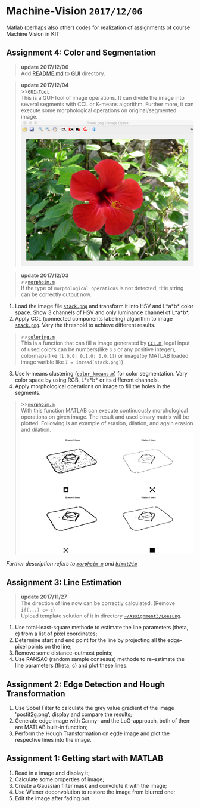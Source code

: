 # Machine-Vision `2017/12/06`
Matlab (perhaps also other) codes for realization of assignments of course Machine Vision in KIT

## Assignment 4: Color and Segmentation
> **update 2017/12/06**  
> Add [README.md](https://github.com/wenyi1994/Machine-Vision/blob/master/Assignment4/GUI/README.md) to [GUI](https://github.com/wenyi1994/Machine-Vision/tree/master/Assignment4/GUI) directory.

> **update 2017/12/04**  
> \>>[`GUI-Tool`](https://github.com/wenyi1994/Machine-Vision/tree/master/Assignment4/GUI)  
> This is a GUI-Tool of image operations. It can divide the image into several segments with CCL or K-means algorithm. Further more, it can execute some morphological operations on original/segmented image. 
> ![image](https://github.com/wenyi1994/Machine-Vision/blob/master/Assignment4/GUI/pics/main_GUI_171206.png)

> **update 2017/12/03**  
> \>>[`morphoim.m`](https://github.com/wenyi1994/Machine-Vision/blob/master/Assignment4/morphoim.m)  
> If the type of `morphological operations` is not detected, title string can be correctly output now.
1. Load the image file [`stack.png`](https://github.com/wenyi1994/Machine-Vision/blob/master/Assignment4/stack.png) and transform it into HSV and L\*a\*b\* color space. Show 3 channels of HSV and only luminance channel of L\*a\*b\*.
2. Apply CCL (connected components labeling) algorithm to image [`stack.png`](https://github.com/wenyi1994/Machine-Vision/blob/master/Assignment4/stack.png). Vary the threshold to achieve different results.  
> \>>[`coloring.m`](https://github.com/wenyi1994/Machine-Vision/blob/master/Assignment4/coloring.m)  
> This is a function that can fill a image generated by [`CCL.m`](https://github.com/wenyi1994/Machine-Vision/blob/master/Assignment4/ccl.m), legal input of used colors can be numbers(like `3` `5` or any positive integer), colormaps(like `[1,0,0; 0,1,0; 0,0,1]`) or image(by MATLAB loaded image varible like `I = imread(stack.png)`)
3. Use k-means clustering ([`color_kmeans.m`](https://github.com/wenyi1994/Machine-Vision/blob/master/Assignment4/color_kmeans.m)) for color segmentation. Vary color space by using RGB, L\*a\*b\* or its different channels.
4. Apply morphological operations on image to fill the holes in the segments.  
> \>>[`morphoim.m`](https://github.com/wenyi1994/Machine-Vision/blob/master/Assignment4/morphoim.m)  
> With this function MATLAB can execute continuously morphological operations on given image. The result and used binary matrix will be plotted. Following is an example of erasion, dilation, and again erasion and dilation.
> ![image](https://github.com/wenyi1994/Machine-Vision/blob/master/Assignment4/morpho_result.jpg)

*Further description refers to [`morphoim.m`](https://github.com/wenyi1994/Machine-Vision/blob/master/Assignment4/morphoim.m) and [`bimat2im`](https://github.com/wenyi1994/Machine-Vision/blob/master/Assignment4/bimat2im.m)*

## Assignment 3: Line Estimation
> **update 2017/11/27**  
> The direction of line now can be correctly calculated. (Remove `if(...) c=-c`)  
> Upload template solution of it in directory [`~/Assignment3/Loesung`](https://github.com/wenyi1994/Machine-Vision/tree/master/Assignment3/Loesung).
1. Use total-least-square methode to estimate the line parameters (theta, c) from a list of pixel coordinates;
2. Determine start and end point for the line by projecting all the edge-pixel points on the line;
3. Remove some distance-outmost points;
4. Use RANSAC (random sample consesus) methode to re-estimate the line parameters (theta, c) and plot these lines.

## Assignment 2: Edge Detection and Hough Transformation
1. Use Sobel Filter to calculate the grey value gradient of the image 'postit2g.png', display and compare the results;
2. Generate edge image with Canny- and the LoG-approach, both of them are MATLAB built-in function;
3. Perform the Hough Transformation on egde image and plot the respective lines into the image.

## Assignment 1: Getting start with MATLAB
1. Read in a image and display it;
2. Calculate some properties of image;
3. Create a Gaussian filter mask and convolute it with the image;
4. Use Wiener deconvolution to restore the image from blurred one;
5. Edit the image after fading out.
